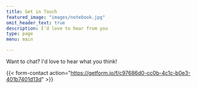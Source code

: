 ```yaml
---
title: Get in Touch
featured_image: "images/notebook.jpg"
omit_header_text: true
description: I'd love to hear from you
type: page
menu: main

---
```



Want to chat? I'd love to hear what you think! 

{{< form-contact action="https://getform.io/f/c97686d0-cc0b-4c1c-b0e3-401b7401d13d"  >}}
